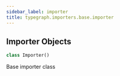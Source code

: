 ```yaml
---
sidebar_label: importer
title: typegraph.importers.base.importer
---
```


## Importer Objects

```python
class Importer()
```

Base importer class

